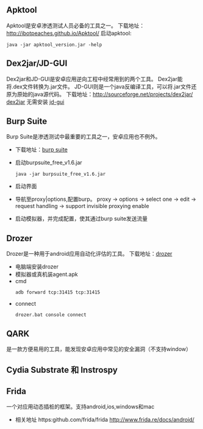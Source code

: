 ## Apktool
Apktool是安卓渗透测试人员必备的工具之一。
下载地址：http://ibotpeaches.github.io/Apktool/
启动apktool:
```shell
java -jar apktool_version.jar -help
```

## Dex2jar/JD-GUI
Dex2jar和JD-GUI是安卓应用逆向工程中经常用到的两个工具。
Dex2jar能将.dex文件转换为.jar文件。
JD-GUI则是一个java反编译工具，可以将.jar文件还原为原始的java源代码。
下载地址：http://sourceforge.net/projects/dex2jar/  
[dex2jar](https://github.com/pxb1988/dex2jar) 无需安装
[jd-gui](http://jd.benow.ca)

## Burp Suite
Burp Suite是渗透测试中最重要的工具之一，安卓应用也不例外。
- 下载地址：[burp suite](http://portswigger.net/burp/download.html)

- 启动burpsuite_free_v1.6.jar
  ```shell
  java -jar burpsuite_free_v1.6.jar
  ```

- 启动界面
- 导航至proxy|options,配置burp。 
  proxy -> options -> select one -> edit -> request handling -> support invisible proxying enable

- 启动模拟器，并完成配置，使其通过burp suite发送流量

## Drozer
Drozer是一种用于android应用自动化评估的工具。
下载地址：[drozer](https://labs.mwrinfosecurity.com/tools/drozer/)
- 电脑端安装drozer
- 模拟器或真机装agent.apk
- cmd
  ```shell
  adb forward tcp:31415 tcp:31415
  ```
- connect
  ```shell
  drozer.bat console connect
  ```

## QARK
是一款方便易用的工具，能发现安卓应用中常见的安全漏洞（不支持window）

## Cydia Substrate 和 Instrospy

## Frida
一个对应用动态插桩的框架。支持android,ios,windows和mac
- 相关地址
  https:github.com/frida/frida
  http://www.frida.re/docs/android/